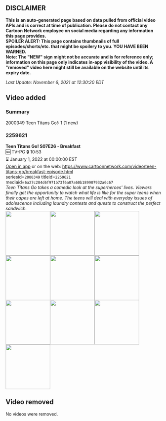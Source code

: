 ## DISCLAIMER
**This is an auto-generated page based on data pulled from official video APIs and is correct at time of publication. Please do not contact any Cartoon Network employee on social media regarding any information this page provides.**  
**SPOILER ALERT: This page contains thumbnails of full episodes/shorts/etc. that might be spoilery to you. YOU HAVE BEEN WARNED.**  
**Note: The "NEW" sign might not be accurate and is for reference only; information on this page only indicates in-app visibility of the video. A "removed" video here might still be available on the website until its expiry date.**  

_Last Update: November 6, 2021 at 12:30:20 EDT_
## Video added
### Summary
2000349 Teen Titans Go!: 1 (1 new)  
### 2259621
**Teen Titans Go! S07E26 - Breakfast**  
🆕 TV-PG 🔒 10:53  
⌛ January 1, 2022 at 00:00:00 EST  
[Open in app](https://cnvideo.sercomkc.org/redirector.html?type=cnapp&seriesid=2000349&titleid=2259621&mediaid=6a27c284d6f971b73f6a07a60b189907932a6c67) or on the web: https://www.cartoonnetwork.com/video/teen-titans-go/breakfast-episode.html  
seriesid=`2000349` titleid=`2259621` mediaid=`6a27c284d6f971b73f6a07a60b189907932a6c67`  
_Teen Titans Go takes a comedic look at the superheroes' lives. Viewers finally get the opportunity to watch what life is like for the super teens when their capes are left at home. The teens will deal with everyday issues of adolescence including laundry contests and quests to construct the perfect sandwich._  
<a href="https://s3.amazonaws.com/cartoonorchestrator/2259621_001_1280x720.jpg"><img src="https://s3.amazonaws.com/cartoonorchestrator/2259621_001_640x360.jpg" height="144px" /></a><a href="https://s3.amazonaws.com/cartoonorchestrator/2259621_002_1280x720.jpg"><img src="https://s3.amazonaws.com/cartoonorchestrator/2259621_002_640x360.jpg" height="144px" /></a><a href="https://s3.amazonaws.com/cartoonorchestrator/2259621_003_1280x720.jpg"><img src="https://s3.amazonaws.com/cartoonorchestrator/2259621_003_640x360.jpg" height="144px" /></a><a href="https://s3.amazonaws.com/cartoonorchestrator/2259621_004_1280x720.jpg"><img src="https://s3.amazonaws.com/cartoonorchestrator/2259621_004_640x360.jpg" height="144px" /></a><a href="https://s3.amazonaws.com/cartoonorchestrator/2259621_005_1280x720.jpg"><img src="https://s3.amazonaws.com/cartoonorchestrator/2259621_005_640x360.jpg" height="144px" /></a><a href="https://s3.amazonaws.com/cartoonorchestrator/2259621_006_1280x720.jpg"><img src="https://s3.amazonaws.com/cartoonorchestrator/2259621_006_640x360.jpg" height="144px" /></a><a href="https://s3.amazonaws.com/cartoonorchestrator/2259621_007_1280x720.jpg"><img src="https://s3.amazonaws.com/cartoonorchestrator/2259621_007_640x360.jpg" height="144px" /></a><a href="https://s3.amazonaws.com/cartoonorchestrator/2259621_008_1280x720.jpg"><img src="https://s3.amazonaws.com/cartoonorchestrator/2259621_008_640x360.jpg" height="144px" /></a><a href="https://s3.amazonaws.com/cartoonorchestrator/2259621_009_1280x720.jpg"><img src="https://s3.amazonaws.com/cartoonorchestrator/2259621_009_640x360.jpg" height="144px" /></a><a href="https://s3.amazonaws.com/cartoonorchestrator/2259621_010_1280x720.jpg"><img src="https://s3.amazonaws.com/cartoonorchestrator/2259621_010_640x360.jpg" height="144px" /></a>
## Video removed
No videos were removed.  
